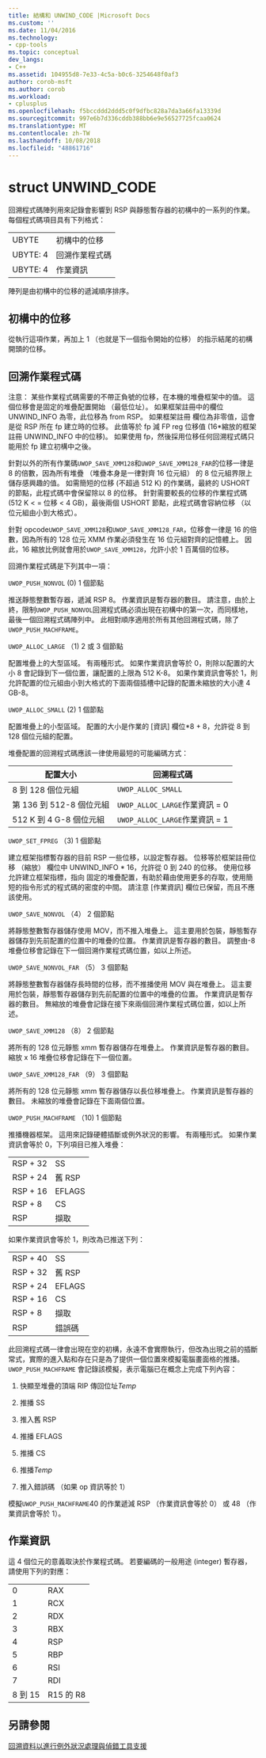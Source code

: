 ```yaml
---
title: 結構和 UNWIND_CODE |Microsoft Docs
ms.custom: ''
ms.date: 11/04/2016
ms.technology:
- cpp-tools
ms.topic: conceptual
dev_langs:
- C++
ms.assetid: 104955d8-7e33-4c5a-b0c6-3254648f0af3
author: corob-msft
ms.author: corob
ms.workload:
- cplusplus
ms.openlocfilehash: f5bccddd2ddd5c0f9dfbc828a7da3a66fa13339d
ms.sourcegitcommit: 997e6b7d336cddb388bb6e9e56527725fcaa0624
ms.translationtype: MT
ms.contentlocale: zh-TW
ms.lasthandoff: 10/08/2018
ms.locfileid: "48861716"
---
```

# <a name="struct-unwindcode"></a>struct UNWIND_CODE

回溯程式碼陣列用來記錄會影響到 RSP 與靜態暫存器的初構中的一系列的作業。 每個程式碼項目具有下列格式：

|||
|-|-|
|UBYTE|初構中的位移|
|UBYTE: 4|回溯作業程式碼|
|UBYTE: 4|作業資訊|

陣列是由初構中的位移的遞減順序排序。

## <a name="offset-in-prolog"></a>初構中的位移

從執行這項作業，再加上 1 （也就是下一個指令開始的位移） 的指示結尾的初構開頭的位移。

## <a name="unwind-operation-code"></a>回溯作業程式碼

注意： 某些作業程式碼需要的不帶正負號的位移，在本機的堆疊框架中的值。 這個位移會是固定的堆疊配置開始 （最低位址）。 如果框架註冊中的欄位 UNWIND_INFO 為零，此位移為 from RSP。 如果框架註冊 欄位為非零值，這會是從 RSP 所在 fp 建立時的位移。 此值等於 fp 減 FP reg 位移值 (16\*縮放的框架註冊 UNWIND_INFO 中的位移)。 如果使用 fp，然後採用位移任何回溯程式碼只能用於 fp 建立初構中之後。

針對以外的所有作業碼`UWOP_SAVE_XMM128`和`UWOP_SAVE_XMM128_FAR`的位移一律是 8 的倍數，因為所有堆疊 （堆疊本身是一律對齊 16 位元組） 的 8 位元組界限上儲存感興趣的值。 如需簡短的位移 (不超過 512 K) 的作業碼，最終的 USHORT 的節點，此程式碼中會保留除以 8 的位移。 針對需要較長的位移的作業程式碼 (512 K < = 位移 < 4 GB)，最後兩個 USHORT 節點，此程式碼會容納位移 （以位元組由小到大格式）。

針對 opcode`UWOP_SAVE_XMM128`和`UWOP_SAVE_XMM128_FAR`，位移會一律是 16 的倍數，因為所有的 128 位元 XMM 作業必須發生在 16 位元組對齊的記憶體上。 因此，16 縮放比例就會用於`UWOP_SAVE_XMM128`，允許小於 1 百萬個的位移。

回溯作業程式碼是下列其中一項：

`UWOP_PUSH_NONVOL` (0) 1 個節點

推送靜態整數暫存器，遞減 RSP 8。 作業資訊是暫存器的數目。 請注意，由於上終，限制`UWOP_PUSH_NONVOL`回溯程式碼必須出現在初構中的第一次，而同樣地，最後一個回溯程式碼陣列中。 此相對順序適用於所有其他回溯程式碼，除了`UWOP_PUSH_MACHFRAME`。

`UWOP_ALLOC_LARGE` （1) 2 或 3 個節點

配置堆疊上的大型區域。 有兩種形式。 如果作業資訊會等於 0，則除以配置的大小 8 會記錄到下一個位置，讓配置的上限為 512 K-8。 如果作業資訊會等於 1，則允許配置的位元組由小到大格式的下面兩個插槽中記錄的配置未縮放的大小達 4 GB-8。

`UWOP_ALLOC_SMALL` (2) 1 個節點

配置堆疊上的小型區域。 配置的大小是作業的 [資訊] 欄位\*8 + 8，允許從 8 到 128 個位元組的配置。

堆疊配置的回溯程式碼應該一律使用最短的可能編碼方式：

|**配置大小**|**回溯程式碼**|
|-|-|
|8 到 128 個位元組|`UWOP_ALLOC_SMALL`|
|第 136 到 512-8 個位元組|`UWOP_ALLOC_LARGE`作業資訊 = 0|
|512 K 到 4 G-8 個位元組|`UWOP_ALLOC_LARGE`作業資訊 = 1|

`UWOP_SET_FPREG` （3) 1 個節點

建立框架指標暫存器的目前 RSP 一些位移，以設定暫存器。 位移等於框架註冊位移 （縮放） 欄位中 UNWIND_INFO \* 16，允許從 0 到 240 的位移。 使用位移允許建立框架指標，指向 固定的堆疊配置，有助於藉由使用更多的存取，使用簡短的指令形式的程式碼的密度的中間。 請注意 [作業資訊] 欄位已保留，而且不應該使用。

`UWOP_SAVE_NONVOL` （4） 2 個節點

將靜態整數暫存器儲存使用 MOV，而不推入堆疊上。 這主要用於包裝，靜態暫存器儲存到先前配置的位置中的堆疊的位置。 作業資訊是暫存器的數目。 調整由-8 堆疊位移會記錄在下一個回溯作業程式碼位置，如以上所述。

`UWOP_SAVE_NONVOL_FAR` （5） 3 個節點

將靜態整數暫存器儲存長時間的位移，而不推播使用 MOV 與在堆疊上。 這主要用於包裝，靜態暫存器儲存到先前配置的位置中的堆疊的位置。 作業資訊是暫存器的數目。 無縮放的堆疊會記錄在接下來兩個回溯作業程式碼位置，如以上所述。

`UWOP_SAVE_XMM128` （8） 2 個節點

將所有的 128 位元靜態 xmm 暫存器儲存在堆疊上。 作業資訊是暫存器的數目。 縮放 x 16 堆疊位移會記錄在下一個位置。

`UWOP_SAVE_XMM128_FAR` （9） 3 個節點

將所有的 128 位元靜態 xmm 暫存器儲存以長位移堆疊上。 作業資訊是暫存器的數目。 未縮放的堆疊會記錄在下面兩個位置。

`UWOP_PUSH_MACHFRAME` （10) 1 個節點

推播機器框架。  這用來記錄硬體插斷或例外狀況的影響。 有兩種形式。 如果作業資訊會等於 0，下列項目已推入堆疊：

|||
|-|-|
|RSP + 32|SS|
|RSP + 24|舊 RSP|
|RSP + 16|EFLAGS|
|RSP + 8|CS|
|RSP|擷取|

如果作業資訊會等於 1，則改為已推送下列：

|||
|-|-|
|RSP + 40|SS|
|RSP + 32|舊 RSP|
|RSP + 24|EFLAGS|
|RSP + 16|CS|
|RSP + 8|擷取|
|RSP|錯誤碼|

此回溯程式碼一律會出現在空的初構，永遠不會實際執行，但改為出現之前的插斷常式，實際的進入點和存在只是為了提供一個位置來模擬電腦畫面格的推播。 `UWOP_PUSH_MACHFRAME` 會記錄該模擬，表示電腦已在概念上完成下列內容：

1. 快顯至堆疊的頂端 RIP 傳回位址*Temp*

1. 推播 SS

1. 推入舊 RSP

1. 推播 EFLAGS

1. 推播 CS

1. 推播*Temp*

1. 推入錯誤碼 （如果 op 資訊等於 1）

模擬`UWOP_PUSH_MACHFRAME`40 的作業遞減 RSP （作業資訊會等於 0） 或 48 （作業資訊會等於 1）。

## <a name="operation-info"></a>作業資訊

這 4 個位元的意義取決於作業程式碼。 若要編碼的一般用途 (integer) 暫存器，請使用下列的對應：

|||
|-|-|
|0|RAX|
|1|RCX|
|2|RDX|
|3|RBX|
|4|RSP|
|5|RBP|
|6|RSI|
|7|RDI|
|8 到 15|R15 的 R8|

## <a name="see-also"></a>另請參閱

[回溯資料以進行例外狀況處理與偵錯工具支援](../build/unwind-data-for-exception-handling-debugger-support.md)
